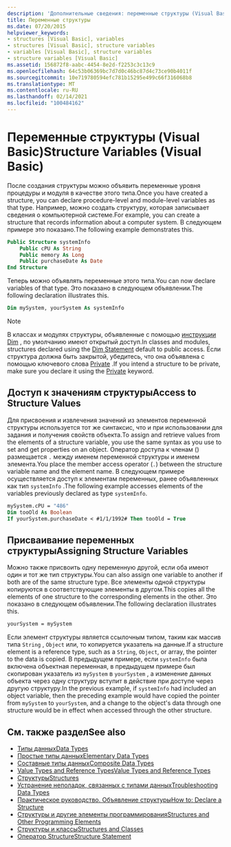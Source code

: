 ```yaml
---
description: 'Дополнительные сведения: переменные структуры (Visual Basic)'
title: Переменные структуры
ms.date: 07/20/2015
helpviewer_keywords:
- structures [Visual Basic], variables
- structures [Visual Basic], structure variables
- variables [Visual Basic], structure variables
- structure variables [Visual Basic]
ms.assetid: 156872f8-aabc-4454-8e2d-f2253c3c13c9
ms.openlocfilehash: 64c53b06369bc7d7d0c46bc87d4c73ce90b4011f
ms.sourcegitcommit: 10e719780594efc781b15295e499c66f316068b8
ms.translationtype: MT
ms.contentlocale: ru-RU
ms.lasthandoff: 02/14/2021
ms.locfileid: "100484162"
---
```

# <a name="structure-variables-visual-basic"></a><span data-ttu-id="da14b-103">Переменные структуры (Visual Basic)</span><span class="sxs-lookup"><span data-stu-id="da14b-103">Structure Variables (Visual Basic)</span></span>

<span data-ttu-id="da14b-104">После создания структуры можно объявить переменные уровня процедуры и модуля в качестве этого типа.</span><span class="sxs-lookup"><span data-stu-id="da14b-104">Once you have created a structure, you can declare procedure-level and module-level variables as that type.</span></span> <span data-ttu-id="da14b-105">Например, можно создать структуру, которая записывает сведения о компьютерной системе.</span><span class="sxs-lookup"><span data-stu-id="da14b-105">For example, you can create a structure that records information about a computer system.</span></span> <span data-ttu-id="da14b-106">В следующем примере это показано.</span><span class="sxs-lookup"><span data-stu-id="da14b-106">The following example demonstrates this.</span></span>

```vb
Public Structure systemInfo
    Public cPU As String
    Public memory As Long
    Public purchaseDate As Date
End Structure
```

<span data-ttu-id="da14b-107">Теперь можно объявлять переменные этого типа.</span><span class="sxs-lookup"><span data-stu-id="da14b-107">You can now declare variables of that type.</span></span> <span data-ttu-id="da14b-108">Это показано в следующем объявлении.</span><span class="sxs-lookup"><span data-stu-id="da14b-108">The following declaration illustrates this.</span></span>

```vb
Dim mySystem, yourSystem As systemInfo
```

> [!NOTE]
> <span data-ttu-id="da14b-109">В классах и модулях структуры, объявленные с помощью [инструкции Dim](../../../language-reference/statements/dim-statement.md) , по умолчанию имеют открытый доступ.</span><span class="sxs-lookup"><span data-stu-id="da14b-109">In classes and modules, structures declared using the [Dim Statement](../../../language-reference/statements/dim-statement.md) default to public access.</span></span> <span data-ttu-id="da14b-110">Если структура должна быть закрытой, убедитесь, что она объявлена с помощью ключевого слова [Private](../../../language-reference/modifiers/private.md) .</span><span class="sxs-lookup"><span data-stu-id="da14b-110">If you intend a structure to be private, make sure you declare it using the [Private](../../../language-reference/modifiers/private.md) keyword.</span></span>

## <a name="access-to-structure-values"></a><span data-ttu-id="da14b-111">Доступ к значениям структуры</span><span class="sxs-lookup"><span data-stu-id="da14b-111">Access to Structure Values</span></span>

<span data-ttu-id="da14b-112">Для присвоения и извлечения значений из элементов переменной структуры используется тот же синтаксис, что и при использовании для задания и получения свойств объекта.</span><span class="sxs-lookup"><span data-stu-id="da14b-112">To assign and retrieve values from the elements of a structure variable, you use the same syntax as you use to set and get properties on an object.</span></span> <span data-ttu-id="da14b-113">Оператор доступа к членам () размещается `.` между именем переменной структуры и именем элемента.</span><span class="sxs-lookup"><span data-stu-id="da14b-113">You place the member access operator (`.`) between the structure variable name and the element name.</span></span> <span data-ttu-id="da14b-114">В следующем примере осуществляется доступ к элементам переменных, ранее объявленных как тип `systemInfo` .</span><span class="sxs-lookup"><span data-stu-id="da14b-114">The following example accesses elements of the variables previously declared as type `systemInfo`.</span></span>

```vb
mySystem.cPU = "486"
Dim tooOld As Boolean
If yourSystem.purchaseDate < #1/1/1992# Then tooOld = True
```

## <a name="assigning-structure-variables"></a><span data-ttu-id="da14b-115">Присваивание переменных структуры</span><span class="sxs-lookup"><span data-stu-id="da14b-115">Assigning Structure Variables</span></span>

<span data-ttu-id="da14b-116">Можно также присвоить одну переменную другой, если оба имеют один и тот же тип структуры.</span><span class="sxs-lookup"><span data-stu-id="da14b-116">You can also assign one variable to another if both are of the same structure type.</span></span> <span data-ttu-id="da14b-117">Все элементы одной структуры копируются в соответствующие элементы в другом.</span><span class="sxs-lookup"><span data-stu-id="da14b-117">This copies all the elements of one structure to the corresponding elements in the other.</span></span> <span data-ttu-id="da14b-118">Это показано в следующем объявлении.</span><span class="sxs-lookup"><span data-stu-id="da14b-118">The following declaration illustrates this.</span></span>

```vb
yourSystem = mySystem
```

<span data-ttu-id="da14b-119">Если элемент структуры является ссылочным типом, таким как массив типа `String` , `Object` или, то копируется указатель на данные.</span><span class="sxs-lookup"><span data-stu-id="da14b-119">If a structure element is a reference type, such as a `String`, `Object`, or array, the pointer to the data is copied.</span></span> <span data-ttu-id="da14b-120">В предыдущем примере, если `systemInfo` была включена объектная переменная, в предыдущем примере был скопирован указатель из `mySystem` в `yourSystem` , а изменение данных объекта через одну структуру вступит в действие при доступе через другую структуру.</span><span class="sxs-lookup"><span data-stu-id="da14b-120">In the previous example, if `systemInfo` had included an object variable, then the preceding example would have copied the pointer from `mySystem` to `yourSystem`, and a change to the object's data through one structure would be in effect when accessed through the other structure.</span></span>

## <a name="see-also"></a><span data-ttu-id="da14b-121">См. также раздел</span><span class="sxs-lookup"><span data-stu-id="da14b-121">See also</span></span>

- [<span data-ttu-id="da14b-122">Типы данных</span><span class="sxs-lookup"><span data-stu-id="da14b-122">Data Types</span></span>](index.md)
- [<span data-ttu-id="da14b-123">Простые типы данных</span><span class="sxs-lookup"><span data-stu-id="da14b-123">Elementary Data Types</span></span>](elementary-data-types.md)
- [<span data-ttu-id="da14b-124">Составные типы данных</span><span class="sxs-lookup"><span data-stu-id="da14b-124">Composite Data Types</span></span>](composite-data-types.md)
- [<span data-ttu-id="da14b-125">Value Types and Reference Types</span><span class="sxs-lookup"><span data-stu-id="da14b-125">Value Types and Reference Types</span></span>](value-types-and-reference-types.md)
- [<span data-ttu-id="da14b-126">Структуры</span><span class="sxs-lookup"><span data-stu-id="da14b-126">Structures</span></span>](structures.md)
- [<span data-ttu-id="da14b-127">Устранение неполадок, связанных с типами данных</span><span class="sxs-lookup"><span data-stu-id="da14b-127">Troubleshooting Data Types</span></span>](troubleshooting-data-types.md)
- [<span data-ttu-id="da14b-128">Практическое руководство. Объявление структуры</span><span class="sxs-lookup"><span data-stu-id="da14b-128">How to: Declare a Structure</span></span>](how-to-declare-a-structure.md)
- [<span data-ttu-id="da14b-129">Структуры и другие элементы программирования</span><span class="sxs-lookup"><span data-stu-id="da14b-129">Structures and Other Programming Elements</span></span>](structures-and-other-programming-elements.md)
- [<span data-ttu-id="da14b-130">Структуры и классы</span><span class="sxs-lookup"><span data-stu-id="da14b-130">Structures and Classes</span></span>](structures-and-classes.md)
- [<span data-ttu-id="da14b-131">Оператор Structure</span><span class="sxs-lookup"><span data-stu-id="da14b-131">Structure Statement</span></span>](../../../language-reference/statements/structure-statement.md)
